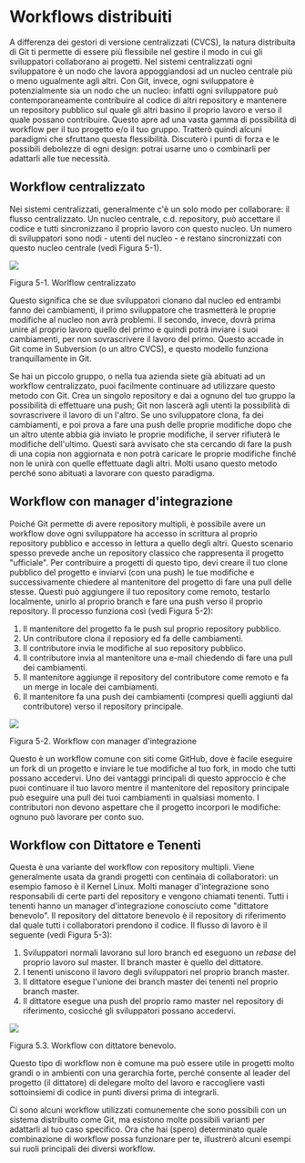 # Workflows distribuiti

A differenza dei gestori di versione centralizzati (CVCS), la natura distribuita di Git ti permette di essere più flessibile nel gestire il modo in cui gli sviluppatori collaborano ai progetti. Nel sistemi centralizzati ogni sviluppatore è un nodo che lavora appoggiandosi ad un nucleo centrale più o meno ugualmente agli altri. Con Git, invece, ogni sviluppatore è potenzialmente sia un nodo che un nucleo: infatti ogni sviluppatore può contemporaneamente contribuire al codice di altri repository e mantenere un repository pubblico sul quale gli altri basino il proprio lavoro e verso il quale possano contribuire. Questo apre ad una vasta gamma di possibilità di workflow per il tuo progetto e/o il tuo gruppo. Tratterò quindi alcuni paradigmi che sfruttano questa flessibilità. Discuterò i punti di forza e le possibili debolezze di ogni design: potrai usarne uno o combinarli per adattarli alle tue necessità.

## Workflow centralizzato

Nei sistemi centralizzati, generalmente c'è un solo modo per collaborare: il flusso centralizzato. Un nucleo centrale, c.d. repository, può accettare il codice e tutti sincronizzano il proprio lavoro con questo nucleo. Un numero di sviluppatori sono nodi - utenti del nucleo - e restano sincronizzati con questo nucleo centrale (vedi Figura 5-1).


![](http://git-scm.com/figures/18333fig0501-tn.png)

Figura 5-1. Worlflow centralizzato

Questo significa che se due sviluppatori clonano dal nucleo ed entrambi fanno dei cambiamenti, il primo sviluppatore che trasmetterà le proprie modifiche al nucleo non avrà problemi. Il secondo, invece, dovrà prima unire al proprio lavoro quello del primo e quindi potrà inviare i suoi cambiamenti, per non sovrascrivere il lavoro del primo. Questo accade in Git come in Subversion (o un altro CVCS), e questo modello funziona tranquillamente in Git.

Se hai un piccolo gruppo, o nella tua azienda siete già abituati ad un workflow centralizzato, puoi facilmente continuare ad utilizzare questo metodo con Git. Crea un singolo repository e dai a ognuno del tuo gruppo la possibilità di effettuare una push; Git non lascerà agli utenti la possibilità di sovrascrivere il lavoro di un l'altro. Se uno sviluppatore clona, fa dei cambiamenti, e poi prova a fare una push delle proprie modifiche dopo che un altro utente abbia già inviato le proprie modifiche, il server rifiuterà le modifiche dell'ultimo. Questi sarà avvisato che sta cercando di fare la push di una copia non aggiornata e non potrà caricare le proprie modifiche finché non le unirà con quelle effettuate dagli altri.
Molti usano questo metodo perché sono abituati a lavorare con questo paradigma.

## Workflow con manager d'integrazione

Poiché Git permette di avere repository multipli, è possibile avere un workflow dove ogni sviluppatore ha accesso in scrittura al proprio repository pubblico e accesso in lettura a quello degli altri. Questo scenario spesso prevede anche un repository classico che rappresenta il progetto "ufficiale". Per contribuire a progetti di questo tipo, devi creare il tuo clone pubblico del progetto e inviarvi (con una push) le tue modifiche e successivamente chiedere al mantenitore del progetto di fare una pull delle stesse. Questi può aggiungere il tuo repository come remoto, testarlo localmente, unirlo al proprio branch e fare una push verso il proprio repository. Il processo funziona così (vedi Figura 5-2):

1.  Il mantenitore del progetto fa le push sul proprio repository pubblico.
2.  Un contributore clona il reposiory ed fa delle cambiamenti.
3.  Il contributore invia le modifiche al suo repository pubblico.
4.  Il contributore invia al mantenitore una e-mail chiedendo di fare una pull dei cambiamenti.
5.  Il mantenitore aggiunge il repository del contributore come remoto e fa un merge in locale dei cambiamenti.
6.  Il mantenitore fa una push dei cambiamenti (compresi quelli aggiunti dal contributore) verso il repository principale.


![](http://git-scm.com/figures/18333fig0502-tn.png)

Figura 5-2. Workflow con manager d'integrazione

Questo è un workflow comune con siti come GitHub, dove è facile eseguire un fork di un progetto e inviare le tue modifiche al tuo fork, in modo che tutti possano accedervi. Uno dei vantaggi principali di questo approccio è che puoi continuare il tuo lavoro mentre il mantenitore del repository principale può eseguire una pull dei tuoi cambiamenti in qualsiasi momento. I contributori non devono aspettare che il progetto incorpori le modifiche: ognuno può lavorare per conto suo.

## Workflow con Dittatore e Tenenti

Questa è una variante del workflow con repository multipli. Viene generalmente usata da grandi progetti con centinaia di collaboratori: un esempio famoso è il Kernel Linux. Molti manager d'integrazione sono responsabili di certe parti del repository e vengono chiamati tenenti. Tutti i tenenti hanno un manager d'integrazione conosciuto come "dittatore benevolo". Il repository del dittatore benevolo è il repository di riferimento dal quale tutti i collaboratori prendono il codice. Il flusso di lavoro è il seguente (vedi Figura 5-3):

1.  Sviluppatori normali lavorano sul loro branch ed eseguono un _rebase_ del proprio lavoro sul master. Il branch master è quello del dittatore.
2.  I tenenti uniscono il lavoro degli sviluppatori nel proprio branch master.
3.  Il dittatore esegue l'unione dei branch master dei tenenti nel proprio branch master.
4.  Il dittatore esegue una push del proprio ramo master nel repository di riferimento, cosicché gli sviluppatori possano accedervi.


![](http://git-scm.com/figures/18333fig0503-tn.png)

Figura 5.3. Workflow con dittatore benevolo.

Questo tipo di workflow non è comune ma può essere utile in progetti molto grandi o in ambienti con una gerarchia forte, perché consente al leader del progetto (il dittatore) di delegare molto del lavoro e raccogliere vasti sottoinsiemi di codice in punti diversi prima di integrarli.

Ci sono alcuni workflow utilizzati comunemente che sono possibili con un sistema distribuito come Git, ma esistono molte possibili varianti per adattarli al tuo caso specifico. Ora che hai (spero) determinato quale combinazione di workflow possa funzionare per te, illustrerò alcuni esempi sui ruoli principali dei diversi workflow.

